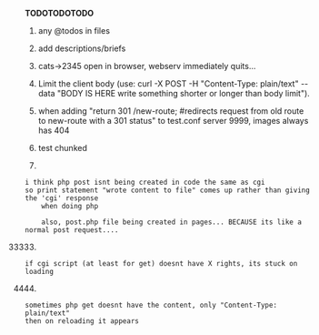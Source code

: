 

**TODOTODOTODO**

1) 
	any @todos in files

2) 
	add descriptions/briefs

6) 
	cats->2345 open in browser, webserv immediately quits...

7) 	
	Limit the client body (use: curl -X POST -H "Content-Type: plain/text" --data "BODY IS HERE write something shorter or longer than body limit").

2) 
	when adding "return 301 /new-route; #redirects request from old route to new-route with a 301 status" to test.conf server 9999, images always has 404

5) 
	test chunked




11111) 
	i think php post isnt being created in code the same as cgi
	so print statement "wrote content to file" comes up rather than giving the 'cgi' response
		when doing php

		also, post.php file being created in pages... BECAUSE its like a normal post request....


33333) 
	if cgi script (at least for get) doesnt have X rights, its stuck on loading

4444) 
	sometimes php get doesnt have the content, only "Content-Type: plain/text"
	then on reloading it appears
	